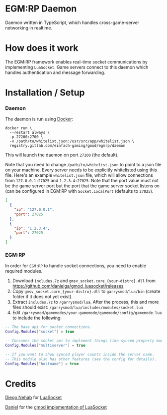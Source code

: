 # EGM:RP Daemon

Daemon written in TypeScript, which handles cross-game-server networking in realtime.

# How does it work

The EGM:RP framework enables real-time socket communications by implementing `LuaSocket`.
Game servers connect to this daemon which handles authentication and message forwarding.

# Installation / Setup

### **Daemon**

The daemon is run using [Docker](https://www.docker.com/):

```docker
docker run \
  --restart always \
  -p 27200:2700 \
  -v /path/to/whitelist.json:/usr/src/app/whitelist.json \
  registry.gitlab.com/einfach-gaming/gmod/egmrp/daemon
```

This will launch the daemon on port `27200` (the default).

Note that you need to change `/path/to/whitelist.json` to point to a json file on your machine. Every server needs to be explicitly whitelisted using this file.
Here's an example `whitelist.json` file, which will allow connections from `127.0.0.1:27025` and `1.2.3.4:27025`. Note that the port value must not be the game server port but the port that the game server socket listens on (can be configured in EGM:RP with `Socket.LocalPort` (defaults to `27025`).

```json
[
  {
    "ip": "127.0.0.1",
    "port": 27025
  },
  {
    "ip": "1.2.3.4",
    "port": 27025
  }
]
```

### **EGM:RP**

In order for `EGM:RP` to handle socket connections, you need to enable required modules.

1. Download `includes.7z` and `gmsv_socket.core_{your-distro}.dll` from https://github.com/danielga/gmod_luasocket/releases
2. Copy `gmsv_socket.core_{your-distro}.dll` to `garrysmod/lua/bin` (create folder if it does not yet exist).
3. Extract `includes.7z` to `/garrysmod/lua`. After the process, this and more files should exist: `/garrysmod/lua/includes/modules/socket.lua`
4. Edit `/garrysmod/gamemodes/your-gamemode/gamemode/config/gamemode.lua` to include the following:

```lua
-- The base api for socket connections.
Config.Modules["socket"] = true

-- Consumes the socket api to implement things like synced property models, synced player count, cross-server chat and more (see config for details).
Config.Modules["multiserver"] = true

-- If you want to show synced player counts inside the server name.
-- This module also has other features (see the config for details).
Config.Modules["hostname"] = true
```

# Credits

[Diego Nehab](https://github.com/diegonehab) for [LuaSocket](https://github.com/diegonehab/luasocket)

[Daniel](https://github.com/danielga) for the [gmod implementation of LuaSocket](https://github.com/danielga/gmod_luasocket)
